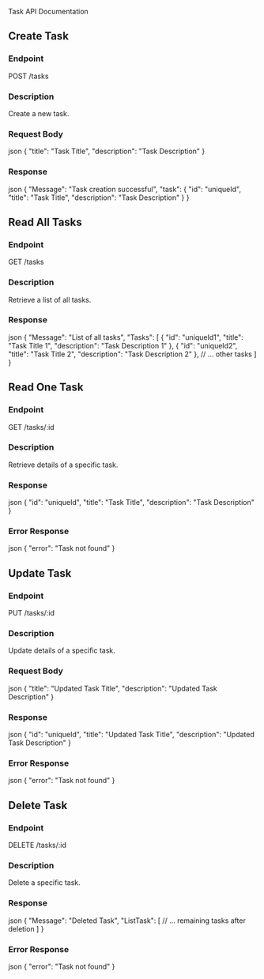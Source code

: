 Task API Documentation

## Create Task

### Endpoint


POST /tasks


### Description

Create a new task.

### Request Body

json
{
  "title": "Task Title",
  "description": "Task Description"
}


### Response

json
{
  "Message": "Task creation successful",
  "task": {
    "id": "uniqueId",
    "title": "Task Title",
    "description": "Task Description"
  }
}


## Read All Tasks

### Endpoint


GET /tasks


### Description

Retrieve a list of all tasks.

### Response

json
{
  "Message": "List of all tasks",
  "Tasks": [
    {
      "id": "uniqueId1",
      "title": "Task Title 1",
      "description": "Task Description 1"
    },
    {
      "id": "uniqueId2",
      "title": "Task Title 2",
      "description": "Task Description 2"
    },
    // ... other tasks
  ]
}


## Read One Task

### Endpoint


GET /tasks/:id


### Description

Retrieve details of a specific task.

### Response

json
{
  "id": "uniqueId",
  "title": "Task Title",
  "description": "Task Description"
}


### Error Response

json
{
  "error": "Task not found"
}


## Update Task

### Endpoint


PUT /tasks/:id


### Description

Update details of a specific task.

### Request Body

json
{
  "title": "Updated Task Title",
  "description": "Updated Task Description"
}


### Response

json
{
  "id": "uniqueId",
  "title": "Updated Task Title",
  "description": "Updated Task Description"
}


### Error Response

json
{
  "error": "Task not found"
}


## Delete Task

### Endpoint


DELETE /tasks/:id


### Description

Delete a specific task.

### Response

json
{
  "Message": "Deleted Task",
  "ListTask": [
    // ... remaining tasks after deletion
  ]
}


### Error Response

json
{
  "error": "Task not found"
}